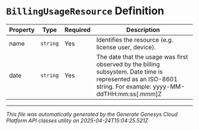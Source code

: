 # `BillingUsageResource` Definition

| Property | Type | Required | Description |
|----------|------|----------|-------------|
| name | `string` | Yes | Identifies the resource (e.g. license user, device). |
| date | `string` | Yes | The date that the usage was first observed by the billing subsystem. Date time is represented as an ISO-8601 string. For example: yyyy-MM-ddTHH:mm:ss[.mmm]Z |

---

*This file was automatically generated by the Generate Genesys Cloud Platform API classes utility on 2025-04-24T15:04:25.521Z*